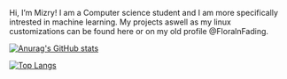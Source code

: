Hi, I’m Mizry! I am a Computer science student and I am more specifically intrested in machine learning. My projects aswell as my linux customizations can be found here or on my old profile @FloralnFading. 

[![Anurag's GitHub stats](https://github-readme-stats.vercel.app/api?username=officialmiz&show_icons=true&theme=dracula)](https://github.com/anuraghazra/github-readme-stats)

[![Top Langs](https://github-readme-stats.vercel.app/api/top-langs/?username=officialmiz&langs_count=8)](https://github.com/anuraghazra/github-readme-stats)
